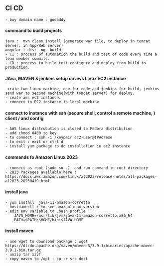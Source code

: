 ## CI CD
    - buy domain name : godaddy
#### command to build projects
    java :  mvn clean install (generate war file, to deploy in tomcat server, in App/Web Server)
    angular : dist -ng -build
    - CI : process of automation the build and test of code every time a team member commits.
    - CD : process to build test configure and deploy from build to production.
#### JAva, MAVEN & jenkins setup on aws Linux EC2 instance
     crate two linux machine, one for code and jenkins for build, jenkins send war to second machine(with tomcat server) for deploy.
    - ceate aws ec2 instance.
    - connect to EC2 instance in local machine
#### connect to instance with ssh (secure shell, control a remote machine, ) client / and config
    - AWS linux distrubution is closed to Fedora distribution
    - add chmod 0400 to key
    - to connect : ssh -i /keypair ec2-user@IPAdrese
    - to exit : exit or ctrl d
    - install yum package to do installation in ec2 instance
#### commands fo Amazon Linux 2023
    - connect as root (sudo su -), and run command in root directory
    - 2023 Packages available here : https://docs.aws.amazon.com/linux/al2023/release-notes/all-packages-al2023-20230419.html
#### install java
    - yum install  java-11-amazon-corretto 
    - hostnamectl : to see amazonlinux version
    - edit env variable to .bash_profile 
        JAVA_HOME=/usr/lib/jvm/java-11-amazon-corretto.x86_64
        PATH=$PATH:$HOME/bin:$JAVA_HOME
#### install maven
    - use wget to download package : wget https://dlcdn.apache.org/maven/maven-3/3.9.1/binaries/apache-maven-3.9.1-bin.tar.gz
    - unzip tar xzvf 
    - copy maven to /opt : cp -r src dest
